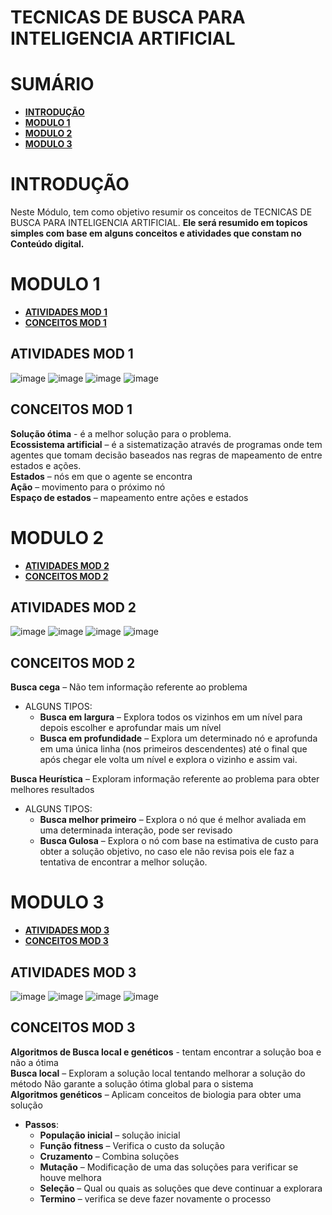 # TECNICAS DE BUSCA PARA INTELIGENCIA ARTIFICIAL

# SUMÁRIO

- **[INTRODUÇÃO](#introdução)**
- **[MODULO 1](#modulo-1)**
- **[MODULO 2](#modulo-2)**
- **[MODULO 3](#modulo-3)**


# INTRODUÇÃO
Neste Módulo, tem como objetivo resumir os conceitos de TECNICAS DE BUSCA PARA INTELIGENCIA ARTIFICIAL.
**Ele será resumido em topicos simples com base em alguns conceitos e atividades que constam no Conteúdo digital.**

# MODULO 1
- **[ATIVIDADES MOD 1](#atividades-mod-1)**
- **[CONCEITOS MOD 1](#conceitos-mod-1)**

## ATIVIDADES MOD 1
![image](https://user-images.githubusercontent.com/100146657/164535806-98c46970-8fba-4ded-ad72-738f728b1f47.png)
![image](https://user-images.githubusercontent.com/100146657/164535816-2e3a7f9d-35e2-424b-8acc-c454103b0989.png)
![image](https://user-images.githubusercontent.com/100146657/164535825-7a25fc57-4f53-427c-b864-f7cfc5aa62ec.png)
![image](https://user-images.githubusercontent.com/100146657/164535833-5f03d2a2-5219-445b-8891-21414c52125b.png)

## CONCEITOS MOD 1
**Solução ótima** -  é a melhor solução para o problema.<br>
**Ecossistema artificial** – é a sistematização através de programas onde tem agentes que tomam decisão baseados nas regras de mapeamento de entre estados e ações.<br>
**Estados** – nós em que o agente se encontra<br>
**Ação** – movimento para o próximo nó<br>
**Espaço de estados** – mapeamento entre ações e estados<br>

# MODULO 2
- **[ATIVIDADES MOD 2](#atividades-mod-2)**
- **[CONCEITOS MOD 2](#conceitos-mod-2)**

## ATIVIDADES MOD 2
![image](https://user-images.githubusercontent.com/100146657/164536172-f5aea2d2-8b24-46c3-8265-129c836339fc.png)
![image](https://user-images.githubusercontent.com/100146657/164536182-985371ac-e9eb-4f06-8c11-a76d1ec9eec7.png)
![image](https://user-images.githubusercontent.com/100146657/164536187-38b7f0d8-6355-4768-a5e2-be97be937974.png)
![image](https://user-images.githubusercontent.com/100146657/164536198-b5b5d1cf-29af-4887-8aad-455fc1f96f39.png)

## CONCEITOS MOD 2

**Busca cega** – Não tem informação referente ao problema
- ALGUNS TIPOS:
  - **Busca em largura** – Explora todos os vizinhos em um nível para depois escolher e aprofundar mais um nível
  - **Busca em profundidade** – Explora um determinado nó e aprofunda em uma única linha (nos primeiros descendentes) até o final que após chegar ele volta um nível e explora o vizinho e assim vai.<br>
  
**Busca Heurística** – Exploram informação referente ao problema para obter melhores resultados
- ALGUNS TIPOS:
  - **Busca melhor primeiro** – Explora o nó que é melhor avaliada em uma determinada interação, pode ser revisado
  - **Busca Gulosa** – Explora o nó com base na estimativa de custo para obter a solução objetivo, no caso ele não revisa pois ele faz a tentativa de encontrar a melhor solução.


# MODULO 3
- **[ATIVIDADES MOD 3](#atividades-mod-3)**
- **[CONCEITOS MOD 3](#conceitos-mod-3)**

## ATIVIDADES MOD 3
![image](https://user-images.githubusercontent.com/100146657/164536415-403dfc87-cdd1-4862-9cdf-708c29dc664d.png)
![image](https://user-images.githubusercontent.com/100146657/164536423-2bcffffb-8eec-4a29-9ca0-5125d1deec98.png)
![image](https://user-images.githubusercontent.com/100146657/164536439-fd9ef745-037e-440b-9c60-d6aab9d80e62.png)
![image](https://user-images.githubusercontent.com/100146657/164536444-d2991263-e133-46e0-9731-5e4592bd79a3.png)


## CONCEITOS MOD 3
**Algoritmos de Busca local  e genéticos** - tentam encontrar a solução boa e não a ótima<br>
**Busca local** – Exploram a solução local tentando melhorar a solução do método
Não garante a solução ótima global para o sistema<br>
**Algoritmos genéticos** – Aplicam conceitos de biologia para obter uma solução
- **Passos**:
  - **População inicial** – solução inicial
  - **Função fitness** – Verifica o custo da solução
  - **Cruzamento** – Combina soluções
  - **Mutação** – Modificação de uma das soluções para verificar se houve melhora
  - **Seleção** – Qual ou quais as soluções que deve continuar a explorara
  - **Termino** – verifica se deve fazer novamente o processo<br>




